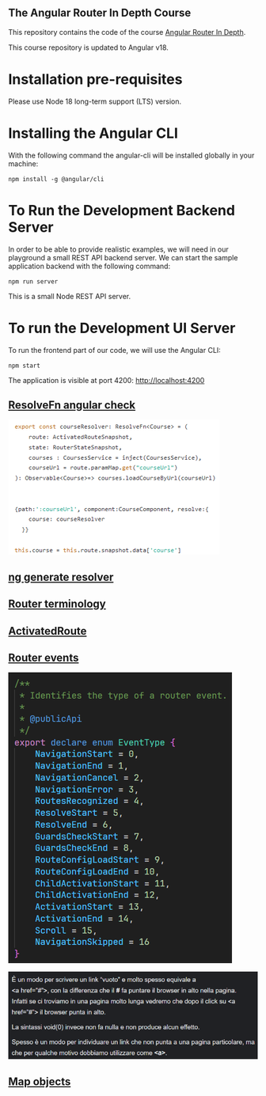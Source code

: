 ## The Angular Router In Depth Course

This repository contains the code of the course [Angular Router In Depth](https://angular-university.io/course/angular-router-course).

This course repository is updated to Angular v18.

# Installation pre-requisites

Please use Node 18 long-term support (LTS) version.

# Installing the Angular CLI

With the following command the angular-cli will be installed globally in your machine:

    npm install -g @angular/cli

# To Run the Development Backend Server

In order to be able to provide realistic examples, we will need in our playground a small REST API backend server. We can start the sample application backend with the following command:

    npm run server

This is a small Node REST API server.

# To run the Development UI Server

To run the frontend part of our code, we will use the Angular CLI:

    npm start

The application is visible at port 4200: [http://localhost:4200](http://localhost:4200)

## [ResolveFn angular check](https://angular.dev/api/router/ResolveFn?tab=usage-notes)

![resolver](/ResolveFn.png)

## [ng generate resolver](https://www.digitalocean.com/community/tutorials/angular-route-resolvers)

## [Router terminology](https://angular.dev/guide/routing/router-reference#router-terminology)

## [ActivatedRoute](https://angular.dev/guide/routing/router-reference#activated-route)

## [Router events](https://angular.dev/guide/routing/router-reference#router-events)

![router-events-type](/router_event_type.png)

![href="javascript:void(0)"](</javascript_void(0).png>)

## [Map objects](https://developer.mozilla.org/en-US/docs/Web/JavaScript/Reference/Global_Objects/Map/Map)
